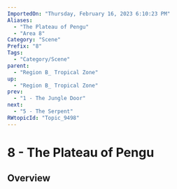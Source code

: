```yaml
---
ImportedOn: "Thursday, February 16, 2023 6:10:23 PM"
Aliases:
  - "The Plateau of Pengu"
  - "Area 8"
Category: "Scene"
Prefix: "8"
Tags:
  - "Category/Scene"
parent:
  - "Region B_ Tropical Zone"
up:
  - "Region B_ Tropical Zone"
prev:
  - "1 - The Jungle Door"
next:
  - "5 - The Serpent"
RWtopicId: "Topic_9498"
---
```

# 8 - The Plateau of Pengu
## Overview
